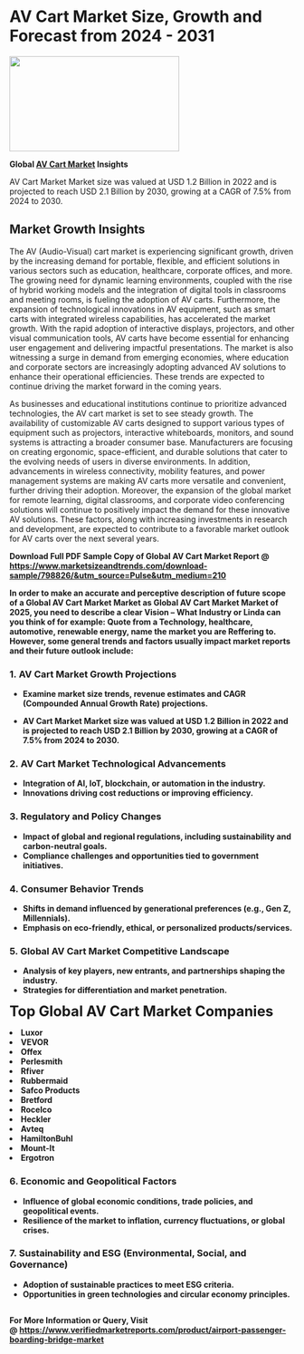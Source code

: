 <H1>AV Cart Market Size, Growth and Forecast from 2024 - 2031</H1><img class="aligncenter size-medium wp-image-584254" src="https://thirdeyenews.in/wp-content/uploads/2024/09/Global-Market-Research-300x168.jpeg" alt="" width="300" height="168" /><p><strong>Global&nbsp;<a href="https://www.marketsizeandtrends.com/download-sample/798826/&amp;utm_source=Pulse&amp;utm_medium=210">AV Cart Market</a> Insights</strong></p><p>AV Cart Market Market size was valued at USD 1.2 Billion in 2022 and is projected to reach USD 2.1 Billion by 2030, growing at a CAGR of 7.5% from 2024 to 2030.</p><p><h2>Market Growth Insights</h2> <p>The AV (Audio-Visual) cart market is experiencing significant growth, driven by the increasing demand for portable, flexible, and efficient solutions in various sectors such as education, healthcare, corporate offices, and more. The growing need for dynamic learning environments, coupled with the rise of hybrid working models and the integration of digital tools in classrooms and meeting rooms, is fueling the adoption of AV carts. Furthermore, the expansion of technological innovations in AV equipment, such as smart carts with integrated wireless capabilities, has accelerated the market growth. With the rapid adoption of interactive displays, projectors, and other visual communication tools, AV carts have become essential for enhancing user engagement and delivering impactful presentations. The market is also witnessing a surge in demand from emerging economies, where education and corporate sectors are increasingly adopting advanced AV solutions to enhance their operational efficiencies. These trends are expected to continue driving the market forward in the coming years.</p> <p><strong></strong></p> <p>As businesses and educational institutions continue to prioritize advanced technologies, the AV cart market is set to see steady growth. The availability of customizable AV carts designed to support various types of equipment such as projectors, interactive whiteboards, monitors, and sound systems is attracting a broader consumer base. Manufacturers are focusing on creating ergonomic, space-efficient, and durable solutions that cater to the evolving needs of users in diverse environments. In addition, advancements in wireless connectivity, mobility features, and power management systems are making AV carts more versatile and convenient, further driving their adoption. Moreover, the expansion of the global market for remote learning, digital classrooms, and corporate video conferencing solutions will continue to positively impact the demand for these innovative AV solutions. These factors, along with increasing investments in research and development, are expected to contribute to a favorable market outlook for AV carts over the next several years.</p> <p><strong></p><p><span class=""><strong>Download Full PDF Sample Copy of Global AV Cart Market Report</strong> @ <a href="https://www.marketsizeandtrends.com/download-sample/798826/&amp;utm_source=Pulse&amp;utm_medium=210" target="_blank">https://www.marketsizeandtrends.com/download-sample/798826/&amp;utm_source=Pulse&amp;utm_medium=210</a></span></p><p>In order to make an accurate and perceptive description of future scope of a Global&nbsp;AV Cart Market Market as Global&nbsp;AV Cart Market Market of 2025, you need to describe a clear Vision &ndash; What Industry or Linda can you think of for example: Quote from a Technology, healthcare, automotive, renewable energy, name the market you are Reffering to. However, some general trends and factors usually impact market reports and their future outlook include:</p><h3>1.&nbsp;<strong>AV Cart Market Growth Projections</strong></h3><ul><li>Examine market size trends, revenue estimates and CAGR (Compounded Annual Growth Rate) projections.</li><li><p>AV Cart Market Market size was valued at USD 1.2 Billion in 2022 and is projected to reach USD 2.1 Billion by 2030, growing at a CAGR of 7.5% from 2024 to 2030.</p></li></ul><h3>2.&nbsp;<strong>AV Cart Market Technological Advancements</strong></h3><ul><li>Integration of AI, IoT, blockchain, or automation in the industry.</li><li>Innovations driving cost reductions or improving efficiency.</li></ul><h3>3.&nbsp;<strong>Regulatory and Policy Changes</strong></h3><ul><li>Impact of global and regional regulations, including sustainability and carbon-neutral goals.</li><li>Compliance challenges and opportunities tied to government initiatives.</li></ul><h3>4.&nbsp;<strong>Consumer Behavior Trends</strong></h3><ul><li>Shifts in demand influenced by generational preferences (e.g., Gen Z, Millennials).</li><li>Emphasis on eco-friendly, ethical, or personalized products/services.</li></ul><h3>5.&nbsp;<strong>Global AV Cart Market Competitive Landscape</strong></h3><ul><li>Analysis of key players, new entrants, and partnerships shaping the industry.</li><li>Strategies for differentiation and market penetration.</li></ul><p data-pm-slice="1 1 []"><span style="color: inherit; font-family: inherit; font-size: 25px;">Top Global AV Cart Market Companies</span></p><div class="" data-test-id=""><p><li>Luxor</li><li> VEVOR</li><li> Offex</li><li> Perlesmith</li><li> Rfiver</li><li> Rubbermaid</li><li> Safco Products</li><li> Bretford</li><li> Rocelco</li><li> Heckler</li><li> Avteq</li><li> HamiltonBuhl</li><li> Mount-It</li><li> Ergotron</li></p></div><h3>6.&nbsp;<strong>Economic and Geopolitical Factors</strong></h3><ul><li>Influence of global economic conditions, trade policies, and geopolitical events.</li><li>Resilience of the market to inflation, currency fluctuations, or global crises.</li></ul><h3>7.&nbsp;<strong>Sustainability and ESG (Environmental, Social, and Governance)</strong></h3><ul><li>Adoption of sustainable practices to meet ESG criteria.</li><li>Opportunities in green technologies and circular economy principles.</li></ul><h2><strong style="font-size: 14px;">For More Information or Query, Visit @&nbsp;</strong><a style="background-color: #ffffff; font-size: 14px;" href="https://www.marketsizeandtrends.com/report/av-cart-market/" target="_blank">https://www.verifiedmarketreports.com/product/airport-passenger-boarding-bridge-market</a></h2>
